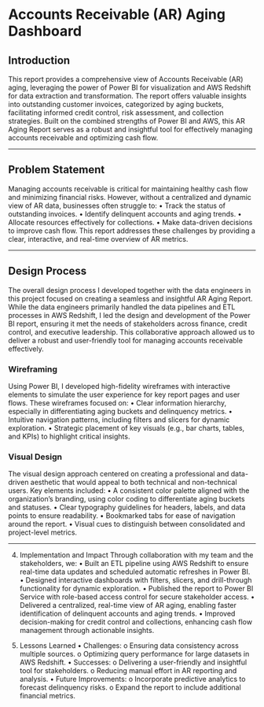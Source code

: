 # **Accounts Receivable (AR) Aging Dashboard**

## **Introduction**
This report provides a comprehensive view of Accounts Receivable (AR) aging, leveraging the power of Power BI for visualization and AWS Redshift for data extraction and transformation. The report offers valuable insights into outstanding customer invoices, categorized by aging buckets, facilitating informed credit control, risk assessment, and collection strategies. Built on the combined strengths of Power BI and AWS, this AR Aging Report serves as a robust and insightful tool for effectively managing accounts receivable and optimizing cash flow.

---

## **Problem Statement**
Managing accounts receivable is critical for maintaining healthy cash flow and minimizing financial risks. However, without a centralized and dynamic view of AR data, businesses often struggle to:
•	Track the status of outstanding invoices.
•	Identify delinquent accounts and aging trends.
•	Allocate resources effectively for collections.
•	Make data-driven decisions to improve cash flow.
This report addresses these challenges by providing a clear, interactive, and real-time overview of AR metrics.

---

## **Design Process**
The overall design process I developed together with the data engineers in this project focused on creating a seamless and insightful AR Aging Report. While the data engineers primarily handled the data pipelines and ETL processes in AWS Redshift, I led the design and development of the Power BI report, ensuring it met the needs of stakeholders across finance, credit control, and executive leadership. This collaborative approach allowed us to deliver a robust and user-friendly tool for managing accounts receivable effectively.

### **Wireframing**
Using Power BI, I developed high-fidelity wireframes with interactive elements to simulate the user experience for key report pages and user flows. These wireframes focused on:
•	Clear information hierarchy, especially in differentiating aging buckets and delinquency metrics.
•	Intuitive navigation patterns, including filters and slicers for dynamic exploration.
•	Strategic placement of key visuals (e.g., bar charts, tables, and KPIs) to highlight critical insights.


### **Visual Design**
The visual design approach centered on creating a professional and data-driven aesthetic that would appeal to both technical and non-technical users. Key elements included:
•	A consistent color palette aligned with the organization’s branding, using color coding to differentiate aging buckets and statuses.
•	Clear typography guidelines for headers, labels, and data points to ensure readability.
•	Bookmarked tabs for ease of navigation around the report.
•	Visual cues to distinguish between consolidated and project-level metrics.

--- 

4. Implementation and Impact
Through collaboration with my team and the stakeholders, we:
•	Built an ETL pipeline using AWS Redshift to ensure real-time data updates and scheduled automatic refreshes in Power BI.
•	Designed interactive dashboards with filters, slicers, and drill-through functionality for dynamic exploration.
•	Published the report to Power BI Service with role-based access control for secure stakeholder access.
•	Delivered a centralized, real-time view of AR aging, enabling faster identification of delinquent accounts and aging trends.
•	Improved decision-making for credit control and collections, enhancing cash flow management through actionable insights.

5. Lessons Learned
•	Challenges:
o	Ensuring data consistency across multiple sources.
o	Optimizing query performance for large datasets in AWS Redshift.
•	Successes:
o	Delivering a user-friendly and insightful tool for stakeholders.
o	Reducing manual effort in AR reporting and analysis.
•	Future Improvements:
o	Incorporate predictive analytics to forecast delinquency risks.
o	Expand the report to include additional financial metrics.


